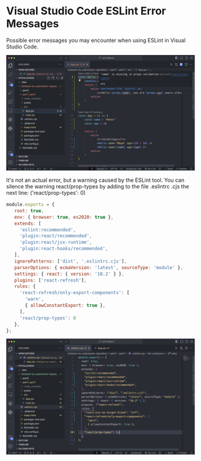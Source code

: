# Visual Studio Code ESLint Error Messages

Possible error messages you may encounter when using ESLint in Visual Studio Code.

![ESLint Error Messages](./VSC-Props-Error.png)

It's not an actual error, but a warning caused by the ESLint tool. You can silence the warning react/prop-types by adding to the file .eslintrc .cjs the next line: ('react/prop-types': 0)

```javascript
module.exports = {
   root: true,
   env: { browser: true, es2020: true },
   extends: [
     'eslint:recommended',
     'plugin:react/recommended',
     'plugin:react/jsx-runtime',
     'plugin:react-hooks/recommended',
   ],
   ignorePatterns: ['dist', '.eslintrc.cjs'],
   parserOptions: { ecmaVersion: 'latest', sourceType: 'module' },
   settings: { react: { version: '18.2' } },
   plugins: ['react-refresh'],
   rules: {
     'react-refresh/only-export-components': [
       'warn',
       { allowConstantExport: true },
     ],
     'react/prop-types': 0
   },
};
```

![ESLint Error Messages Fix](./ESLint-Fix.png)
